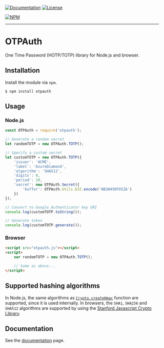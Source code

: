 [![Documentation](https://doc.esdoc.org/github.com/zant95/otpauth/badge.svg)][3]
[![License](https://img.shields.io/github/license/zant95/otpauth.svg)][1]

[![NPM](https://nodei.co/npm/otpauth.png)][2]

***

# OTPAuth
One Time Password (HOTP/TOTP) library for Node.js and browser.

## Installation
Install the module via `npm`.

```
$ npm install otpauth
```

## Usage

### Node.js
```javascript
const OTPAuth = require('otpauth');

// Generate a random secret
let randomTOTP = new OTPAuth.TOTP();

// Specify a custom secret
let customTOTP = new OTPAuth.TOTP({
	'issuer': 'ACME',
	'label': 'AzureDiamond',
	'algorithm': 'SHA512',
	'digits': 8,
	'period': 20,
	'secret': new OTPAuth.Secret({
		'buffer': OTPAuth.Utils.b32.encode('NB2W45DFOIZA')
	})
});

// Convert to Google Authenticator key URI
console.log(customTOTP.toString());

// Generate token
console.log(customTOTP.generate());

```

### Browser
```html
<script src="otpauth.js"></script>
<script>
	var randomTOTP = new OTPAuth.TOTP();

	// Same as above...
</script>
```

## Supported hashing algorithms
In Node.js, the same algorithms as [```Crypto.createHmac```][4] function are supported, since it is used internally.
In browsers, the ```SHA1```, ```SHA256``` and ```SHA512``` algorithms are supported by using the [Stanford Javascript Crypto Library][5].

## Documentation
See the [documentation][3] page.

[1]: LICENSE.md
[2]: https://www.npmjs.com/package/otpauth
[3]: https://doc.esdoc.org/github.com/zant95/otpauth/
[4]: https://nodejs.org/api/crypto.html#crypto_crypto_createhmac_algorithm_key
[5]: https://github.com/bitwiseshiftleft/sjcl

